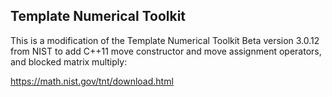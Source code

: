 
## Template Numerical Toolkit

This is a modification of the Template Numerical Toolkit
Beta version 3.0.12 from NIST to add C++11 move constructor
and move assignment operators, and blocked matrix multiply:

https://math.nist.gov/tnt/download.html

